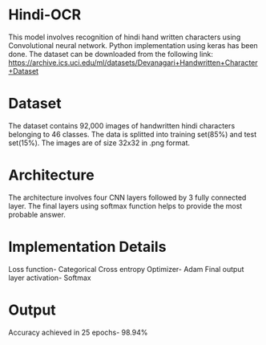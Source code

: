 # Hindi-OCR

This  model involves recognition of hindi hand written characters using Convolutional neural network. 
Python implementation using keras has been done. The dataset can be downloaded from the following link:
https://archive.ics.uci.edu/ml/datasets/Devanagari+Handwritten+Character+Dataset

# Dataset
The dataset contains 92,000 images of handwritten hindi characters belonging to 46 classes. The data is splitted into training set(85%) and test set(15%). The images are of size 32x32 in .png format.

# Architecture
The architecture involves four CNN layers followed by 3 fully connected layer. The final layers using softmax function helps to provide the most probable answer.

# Implementation Details
Loss function- Categorical Cross entropy
Optimizer- Adam
Final output layer activation- Softmax


# Output
Accuracy achieved in 25 epochs- 98.94%
